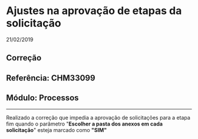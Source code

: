 # Ajustes na aprovação de etapas da solicitação
21/02/2019
## Correção
## Referência: CHM33099
## Módulo: Processos
***
Realizado a correção que impedia a aprovação de solicitações para a etapa fim quando o parâmetro "**Escolher a pasta dos anexos em cada solicitação**" esteja marcado como **"SIM"**